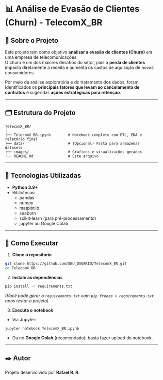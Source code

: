 # 📊 Análise de Evasão de Clientes (Churn) - TelecomX_BR

## 📌 Sobre o Projeto
Este projeto tem como objetivo **analisar a evasão de clientes (Churn)** em uma empresa de telecomunicações.  
O churn é um dos maiores desafios do setor, pois a **perda de clientes** impacta diretamente a receita e aumenta os custos de aquisição de novos consumidores.  

Por meio da análise exploratória e do tratamento dos dados, foram identificados os **principais fatores que levam ao cancelamento de contratos** e sugeridas **ações estratégicas para retenção**.

---

## 🗂 Estrutura do Projeto

```
TelecomX_BR/
│
├── TelecomX_BR.ipynb        # Notebook completo com ETL, EDA e relatório final
├── data/                    # (Opcional) Pasta para armazenar datasets
├── images/                  # Gráficos e visualizações gerados
└── README.md                # Este arquivo
```

---

## 🔧 Tecnologias Utilizadas

- **Python 3.9+**
- Bibliotecas:
  - pandas
  - numpy
  - matplotlib
  - seaborn
  - scikit-learn (para pré-processamento)
  - jupyter ou Google Colab

---

## 🚀 Como Executar

1. **Clone o repositório**  
```bash
git clone https://github.com/SEU_USUARIO/TelecomX_BR.git
cd TelecomX_BR
```

2. **Instale as dependências**  
```bash
pip install -r requirements.txt
```
*(Você pode gerar o `requirements.txt` com `pip freeze > requirements.txt` após testar o projeto).*

3. **Execute o notebook**  
- Via Jupyter:  
```bash
jupyter notebook TelecomX_BR.ipynb
```
- Ou no **Google Colab** (recomendado): basta fazer upload do notebook.

---

## ✒️ Autor
Projeto desenvolvido por **Rafael R. R.**  
